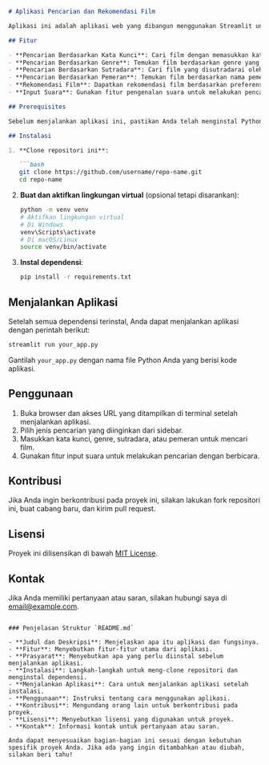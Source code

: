 ```markdown
# Aplikasi Pencarian dan Rekomendasi Film

Aplikasi ini adalah aplikasi web yang dibangun menggunakan Streamlit untuk mencari dan merekomendasikan film berdasarkan kata kunci, genre, sutradara, atau pemeran. Aplikasi ini juga mendukung input suara untuk pencarian yang lebih interaktif.

## Fitur

- **Pencarian Berdasarkan Kata Kunci**: Cari film dengan memasukkan kata kunci tertentu.
- **Pencarian Berdasarkan Genre**: Temukan film berdasarkan genre yang diinginkan.
- **Pencarian Berdasarkan Sutradara**: Cari film yang disutradarai oleh sutradara tertentu.
- **Pencarian Berdasarkan Pemeran**: Temukan film berdasarkan nama pemeran.
- **Rekomendasi Film**: Dapatkan rekomendasi film berdasarkan preferensi pengguna.
- **Input Suara**: Gunakan fitur pengenalan suara untuk melakukan pencarian.

## Prerequisites

Sebelum menjalankan aplikasi ini, pastikan Anda telah menginstal Python dan pip. Anda juga perlu menginstal beberapa pustaka yang diperlukan.

## Instalasi

1. **Clone repositori ini**:

   ```bash
   git clone https://github.com/username/repo-name.git
   cd repo-name
   ```

2. **Buat dan aktifkan lingkungan virtual** (opsional tetapi disarankan):

   ```bash
   python -m venv venv
   # Aktifkan lingkungan virtual
   # Di Windows
   venv\Scripts\activate
   # Di macOS/Linux
   source venv/bin/activate
   ```

3. **Instal dependensi**:

   ```bash
   pip install -r requirements.txt
   ```

## Menjalankan Aplikasi

Setelah semua dependensi terinstal, Anda dapat menjalankan aplikasi dengan perintah berikut:

```bash
streamlit run your_app.py
```

Gantilah `your_app.py` dengan nama file Python Anda yang berisi kode aplikasi.

## Penggunaan

1. Buka browser dan akses URL yang ditampilkan di terminal setelah menjalankan aplikasi.
2. Pilih jenis pencarian yang diinginkan dari sidebar.
3. Masukkan kata kunci, genre, sutradara, atau pemeran untuk mencari film.
4. Gunakan fitur input suara untuk melakukan pencarian dengan berbicara.

## Kontribusi

Jika Anda ingin berkontribusi pada proyek ini, silakan lakukan fork repositori ini, buat cabang baru, dan kirim pull request.

## Lisensi

Proyek ini dilisensikan di bawah [MIT License](LICENSE).

## Kontak

Jika Anda memiliki pertanyaan atau saran, silakan hubungi saya di [email@example.com](mailto:email@example.com).
```

### Penjelasan Struktur `README.md`

- **Judul dan Deskripsi**: Menjelaskan apa itu aplikasi dan fungsinya.
- **Fitur**: Menyebutkan fitur-fitur utama dari aplikasi.
- **Prasyarat**: Menyebutkan apa yang perlu diinstal sebelum menjalankan aplikasi.
- **Instalasi**: Langkah-langkah untuk meng-clone repositori dan menginstal dependensi.
- **Menjalankan Aplikasi**: Cara untuk menjalankan aplikasi setelah instalasi.
- **Penggunaan**: Instruksi tentang cara menggunakan aplikasi.
- **Kontribusi**: Mengundang orang lain untuk berkontribusi pada proyek.
- **Lisensi**: Menyebutkan lisensi yang digunakan untuk proyek.
- **Kontak**: Informasi kontak untuk pertanyaan atau saran.

Anda dapat menyesuaikan bagian-bagian ini sesuai dengan kebutuhan spesifik proyek Anda. Jika ada yang ingin ditambahkan atau diubah, silakan beri tahu!
